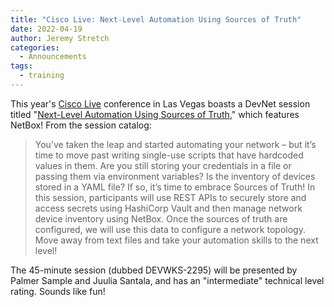 ```yaml
---
title: "Cisco Live: Next-Level Automation Using Sources of Truth"
date: 2022-04-19
author: Jeremy Stretch
categories:
  - Announcements
tags:
  - training
---
```


This year's [Cisco Live](https://www.ciscolive.com/) conference in Las Vegas boasts a DevNet session titled "[Next-Level Automation Using Sources of Truth](https://www.ciscolive.com/global/attend/sessions/session-catalog.html?cid=2022spkrsocial&search=DEVWKS-2295#/)," which features NetBox! From the session catalog:

> You’ve taken the leap and started automating your network – but it’s time to move past writing single-use scripts that have hardcoded values in them. Are you still storing your credentials in a file or passing them via environment variables? Is the inventory of devices stored in a YAML file? If so, it’s time to embrace Sources of Truth! In this session, participants will use REST APIs to securely store and access secrets using HashiCorp Vault and then manage network device inventory using NetBox. Once the sources of truth are configured, we will use this data to configure a network topology. Move away from text files and take your automation skills to the next level!

The 45-minute session (dubbed DEVWKS-2295) will be presented by Palmer Sample and Juulia Santala, and has an "intermediate" technical level rating. Sounds like fun!

